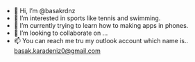 - 👋 Hi, I’m @basakrdnz
- 👀 I’m interested in sports like tennis and swimming.
- 🌱 I’m currently trying to learn how to making apps in phones.
- 💞️ I’m looking to collaborate on ...
- 📫 You can reach me tru my outlook account which name is.. basak.karadeniz0@gmail.com

<!---
basakrdnz/basakrdnz is a ✨ special ✨ repository because its `README.md` (this file) appears on your GitHub profile.
You can click the Preview link to take a look at your changes.
--->
